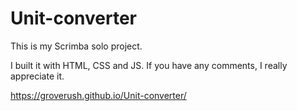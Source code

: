 # Unit-converter

This is my Scrimba solo project.

I built it with HTML, CSS and JS. If you have any comments, I really appreciate it.

https://groverush.github.io/Unit-converter/
